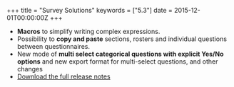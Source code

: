 +++
title = "Survey Solutions"
keywords = ["5.3"]
date = 2015-12-01T00:00:00Z
+++

-   **Macros** to simplify writing complex expressions.
-   Possibility to **copy and paste** sections, rosters and individual
    questions between questionnaires.
-   New mode of **multi select categorical questions with explicit
    Yes/No options** and new export format for multi-select questions,
    and other changes
-   [Download the full release
    notes](http://siteresources.worldbank.org/INTCOMPTOOLS/Resources/8213623-1380598436379/9346245-1408049903585/ReleaseLetter11.pdf)